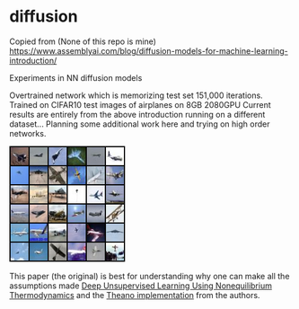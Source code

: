 # diffusion

Copied from (None of this repo is mine)
https://www.assemblyai.com/blog/diffusion-models-for-machine-learning-introduction/

Experiments in NN diffusion models

Overtrained network which is memorizing test set 151,000 iterations.  Trained on CIFAR10 test images of airplanes on 8GB 2080GPU
Current results are entirely from the above introduction running on a different dataset...  Planning some additional work here and trying on high order networks.

![Predicted samples from cifar10 test set (1000 images of airplanes)](images/sample-151.png "Title")


This paper (the original) is best for understanding why one can make all the assumptions made [Deep Unsupervised Learning Using Nonequilibrium Thermodynamics](https://arxiv.org/pdf/1503.03585.pdf) and the [Theano implementation](https://github.com/Sohl-Dickstein/Diffusion-Probabilistic-Models) from the authors. 